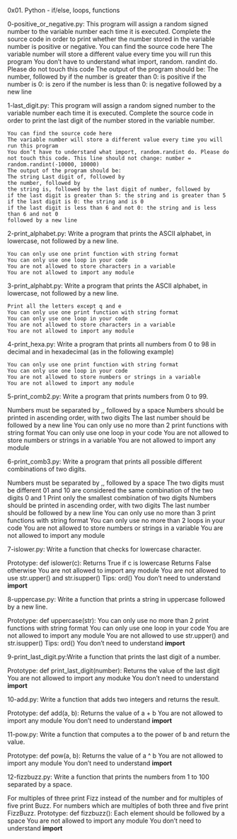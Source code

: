 0x01. Python - if/else, loops, functions

  0-positive_or_negative.py: This program will assign a random signed number to the variable number each time it is executed. Complete the source code in order to print whether the number stored in the variable number is positive or negative.
  	You can find the source code here
	The variable number will store a different value every time you will run this program
	You don’t have to understand what import, random. randint do. Please do not touch this code
	The output of the program should be:
	The number, followed by
	if the number is greater than 0: is positive
	if the number is 0: is zero
	if the number is less than 0: is negative
	followed by a new line

1-last_digit.py: This program will assign a random signed number to the variable number each time it is executed. Complete the source code in order to print the last digit of the number stored in the variable number.

	You can find the source code here
	The variable number will store a different value every time you will run this program
	You don’t have to understand what import, random.randint do. Please do not touch this code. This line should not change: number = random.randint(-10000, 10000)
	The output of the program should be:
	The string Last digit of, followed by
	the number, followed by
	the string is, followed by the last digit of number, followed by
	if the last digit is greater than 5: the string and is greater than 5
	if the last digit is 0: the string and is 0
	if the last digit is less than 6 and not 0: the string and is less than 6 and not 0
	followed by a new line

2-print_alphabet.py: Write a program that prints the ASCII alphabet, in lowercase, not followed by a new line.

	You can only use one print function with string format
	You can only use one loop in your code
	You are not allowed to store characters in a variable
	You are not allowed to import any module

3-print_alphabt.py: Write a program that prints the ASCII alphabet, in lowercase, not followed by a new line.

	Print all the letters except q and e
	You can only use one print function with string format
	You can only use one loop in your code
	You are not allowed to store characters in a variable
	You are not allowed to import any module

4-print_hexa.py: Write a program that prints all numbers from 0 to 98 in decimal and in hexadecimal (as in the following example)

	You can only use one print function with string format
	You can only use one loop in your code
	You are not allowed to store numbers or strings in a variable
	You are not allowed to import any module

5-print_comb2.py: Write a program that prints numbers from 0 to 99.

Numbers must be separated by ,, followed by a space
Numbers should be printed in ascending order, with two digits
The last number should be followed by a new line
You can only use no more than 2 print functions with string format
You can only use one loop in your code
You are not allowed to store numbers or strings in a variable
You are not allowed to import any module

6-print_comb3.py: Write a program that prints all possible different combinations of two digits.

Numbers must be separated by ,, followed by a space
The two digits must be different
01 and 10 are considered the same combination of the two digits 0 and 1
Print only the smallest combination of two digits
Numbers should be printed in ascending order, with two digits
The last number should be followed by a new line
You can only use no more than 3 print functions with string format
You can only use no more than 2 loops in your code
You are not allowed to store numbers or strings in a variable
You are not allowed to import any module

7-islower.py: Write a function that checks for lowercase character.

Prototype: def islower(c):
	Returns True if c is lowercase
	Returns False otherwise
	You are not allowed to import any module
	You are not allowed to use str.upper() and str.isupper()
	Tips: ord()
You don’t need to understand __import__

8-uppercase.py: Write a function that prints a string in uppercase followed by a new line.

Prototype: def uppercase(str):
	You can only use no more than 2 print functions with string format
	You can only use one loop in your code
	You are not allowed to import any module
	You are not allowed to use str.upper() and str.isupper()
	Tips: ord()
You don’t need to understand __import__

9-print_last_digit.py:Write a function that prints the last digit of a number.

Prototype: def print_last_digit(number):
	Returns the value of the last digit
	You are not allowed to import any moduke
You don’t need to understand __import__

10-add.py: Write a function that adds two integers and returns the result.

Prototype: def add(a, b):
	Returns the value of a + b
	You are not allowed to import any module
	You don’t need to understand __import__

11-pow.py: Write a function that computes a to the power of b and return the value.

Prototype: def pow(a, b):
	Returns the value of a ^ b
	You are not allowed to import any module
	You don’t need to understand __import__

12-fizzbuzz.py: Write a function that prints the numbers from 1 to 100 separated by a space.

For multiples of three print Fizz instead of the number and for multiples of five print Buzz.
For numbers which are multiples of both three and five print FizzBuzz.
Prototype: def fizzbuzz():
	Each element should be followed by a space
	You are not allowed to import any module
	You don’t need to understand __import__

